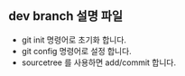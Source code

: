 ## dev branch 설명 파일
* git init 명령어로 초기화 합니다.
* git config 명령어로 설정 합니다.
* sourcetree 를 사용하면 add/commit 합니다.
